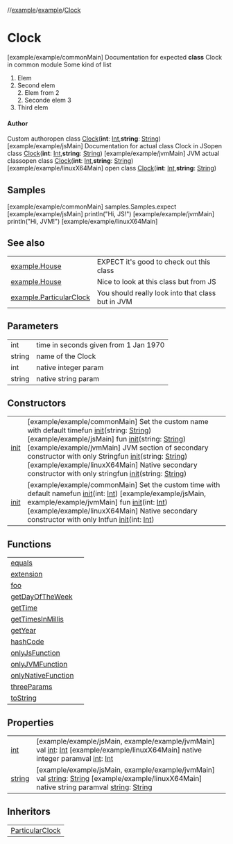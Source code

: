 //[example](../../index.md)/[example](../index.md)/[Clock](index.md)



# Clock  
 [example/example/commonMain] Documentation for expected **class** Clock in common module Some kind of list

1. Elem  
1. Second elem  
    2. Elem from 2  
    2. Seconde elem 3  
1. Third elem  




#### Author  
Custom authoropen class [Clock](index.md)(**int**: [Int](https://kotlinlang.org/api/latest/jvm/stdlib/kotlin/-int/index.html),**string**: [String](https://kotlinlang.org/api/latest/jvm/stdlib/kotlin/-string/index.html)) [example/example/jsMain] Documentation for actual class Clock in JSopen class [Clock](index.md)(**int**: [Int](https://kotlinlang.org/api/latest/jvm/stdlib/kotlin/-int/index.html),**string**: [String](https://kotlinlang.org/api/latest/jvm/stdlib/kotlin/-string/index.html)) [example/example/jvmMain] JVM actual classopen class [Clock](index.md)(**int**: [Int](https://kotlinlang.org/api/latest/jvm/stdlib/kotlin/-int/index.html),**string**: [String](https://kotlinlang.org/api/latest/jvm/stdlib/kotlin/-string/index.html)) [example/example/linuxX64Main] open class [Clock](index.md)(**int**: [Int](https://kotlinlang.org/api/latest/jvm/stdlib/kotlin/-int/index.html),**string**: [String](https://kotlinlang.org/api/latest/jvm/stdlib/kotlin/-string/index.html))

## Samples  
 [example/example/commonMain] samples.Samples.expect [example/example/jsMain] println("Hi, JS!") [example/example/jvmMain] println("Hi, JVM!") [example/example/linuxX64Main] 

## See also  


| | |
|---|---|
| [example.House](../-house/index.md)| EXPECT it's good to check out this class|
| [example.House](../-house/index.md)| Nice to look at this class but from JS|
| [example.ParticularClock](../-particular-clock/index.md)| You should really look into that class but in JVM|




## Parameters  


| | |
|---|---|
| int| time in seconds given from 1 Jan 1970|
| string| name of the Clock|
| int| native integer param|
| string| native string param|




## Constructors  


| | |
|---|---|
| [init](-init-.md)|  [example/example/commonMain] Set the custom name with default timefun [init](-init-.md)(string: [String](https://kotlinlang.org/api/latest/jvm/stdlib/kotlin/-string/index.html)) [example/example/jsMain] fun [init](-init-.md)(string: [String](https://kotlinlang.org/api/latest/jvm/stdlib/kotlin/-string/index.html)) [example/example/jvmMain] JVM section of secondary constructor with only Stringfun [init](-init-.md)(string: [String](https://kotlinlang.org/api/latest/jvm/stdlib/kotlin/-string/index.html)) [example/example/linuxX64Main] Native secondary constructor with only stringfun [init](-init-.md)(string: [String](https://kotlinlang.org/api/latest/jvm/stdlib/kotlin/-string/index.html))|
| [init](-init-.md)|  [example/example/commonMain] Set the custom time with default namefun [init](-init-.md)(int: [Int](https://kotlinlang.org/api/latest/jvm/stdlib/kotlin/-int/index.html)) [example/example/jsMain, example/example/jvmMain] fun [init](-init-.md)(int: [Int](https://kotlinlang.org/api/latest/jvm/stdlib/kotlin/-int/index.html)) [example/example/linuxX64Main] Native secondary constructor with only Intfun [init](-init-.md)(int: [Int](https://kotlinlang.org/api/latest/jvm/stdlib/kotlin/-int/index.html))|




## Functions  


| | |
|---|---|
| [equals](https://kotlinlang.org/api/latest/jvm/stdlib/kotlin/-any/equals.html)| |
| [extension](extension.md)| |
| [foo](foo.md)| |
| [getDayOfTheWeek](get-day-of-the-week.md)| |
| [getTime](get-time.md)| |
| [getTimesInMillis](get-times-in-millis.md)| |
| [getYear](get-year.md)| |
| [hashCode](https://kotlinlang.org/api/latest/jvm/stdlib/kotlin/-any/hash-code.html)| |
| [onlyJsFunction](only-js-function.md)| |
| [onlyJVMFunction](only-j-v-m-function.md)| |
| [onlyNativeFunction](only-native-function.md)| |
| [threeParams](three-params.md)| |
| [toString](https://kotlinlang.org/api/latest/jvm/stdlib/kotlin/-any/to-string.html)| |




## Properties  


| | |
|---|---|
| [int]()|  [example/example/jsMain, example/example/jvmMain] val [int](): [Int](https://kotlinlang.org/api/latest/jvm/stdlib/kotlin/-int/index.html) [example/example/linuxX64Main] native integer paramval [int](): [Int](https://kotlinlang.org/api/latest/jvm/stdlib/kotlin/-int/index.html)|
| [string]()|  [example/example/jsMain, example/example/jvmMain] val [string](): [String](https://kotlinlang.org/api/latest/jvm/stdlib/kotlin/-string/index.html) [example/example/linuxX64Main] native string paramval [string](): [String](https://kotlinlang.org/api/latest/jvm/stdlib/kotlin/-string/index.html)|




## Inheritors  


| |
|---|
| [ParticularClock](../-particular-clock/index.md)|



